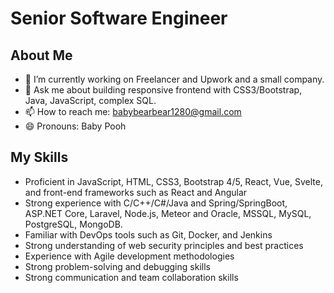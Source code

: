 <!--
**BabyBear1992128/BabyBear1992128** is a ✨ _special_ ✨ repository because its `README.md` (this file) appears on your GitHub profile.

Here are some ideas to get you started:

- 🔭 I’m currently working on ...
- 🌱 I’m currently learning ...
- 👯 I’m looking to collaborate on ...
- 🤔 I’m looking for help with ...
- 💬 Ask me about ...
- 📫 How to reach me: ...
- 😄 Pronouns: ...
- ⚡ Fun fact: ...
-->

# Senior Software Engineer

## About Me
- 🔭 I’m currently working on Freelancer and Upwork and a small company.
- 💬 Ask me about building responsive frontend with CSS3/Bootstrap, Java, JavaScript, complex SQL.
- 📫 How to reach me: babybearbear1280@gmail.com
- 😄 Pronouns: Baby Pooh

## My Skills
- Proficient in JavaScript, HTML, CSS3, Bootstrap 4/5, React, Vue, Svelte, and front-end frameworks such as React and Angular
- Strong experience with C/C++/C#/Java and Spring/SpringBoot, ASP.NET Core, Laravel, Node.js, Meteor and Oracle, MSSQL, MySQL, PostgreSQL, MongoDB.
- Familiar with DevOps tools such as Git, Docker, and Jenkins
- Strong understanding of web security principles and best practices
- Experience with Agile development methodologies
- Strong problem-solving and debugging skills
- Strong communication and team collaboration skills


